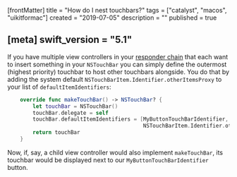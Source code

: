 [frontMatter]
title = "How do I nest touchbars?"
tags = ["catalyst", "macos", "uikitformac"]
created = "2019-07-05"
description = ""
published = true

[meta]
swift_version = "5.1"
---



If you have multiple view controllers in your [responder chain](how/responder_chain.md) that each want to insert something in your `NSTouchBar` you can simply define the outermost (highest priority) touchbar to host other touchbars alongside. You do that by adding the system default `NSTouchBarItem.Identifier.otherItemsProxy` to your list of `defaultItemIdentifiers`:

``` swift
    override func makeTouchBar() -> NSTouchBar? {
        let touchBar = NSTouchBar()
        touchBar.delegate = self
        touchBar.defaultItemIdentifiers = [MyButtonTouchBarIdentifier,
                                           NSTouchBarItem.Identifier.otherItemsProxy]
        return touchBar
    }
```

Now, if, say, a child view controller would also implement `makeTouchBar`, its touchbar would be displayed next to our `MyButtonTouchBarIdentifier` button.
